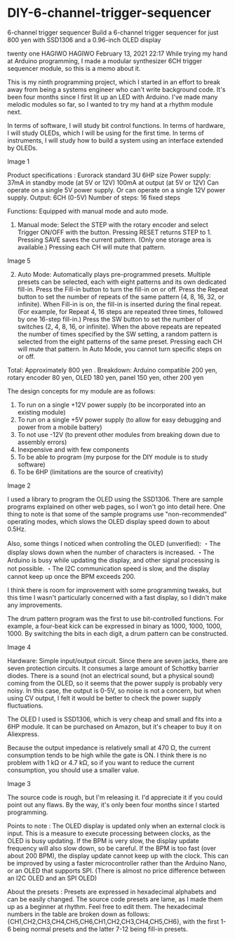 # DIY-6-channel-trigger-sequencer
6-channel trigger sequencer
Build a 6-channel trigger sequencer for just 800 yen with SSD1306 and a 0.96-inch OLED display

twenty one
HAGIWO
HAGIWO
February 13, 2021 22:17
While trying my hand at Arduino programming, I made a modular synthesizer 6CH trigger sequencer module, so this is a memo about it.


This is my ninth programming project, which I started in an effort to break away from being a systems engineer who can't write background
code. It's been four months since I first lit up an LED with Arduino. I've made many melodic modules so far, so I wanted to try my hand at a rhythm module next.

In terms of software, I will study bit control functions.
In terms of hardware, I will study OLEDs, which I will be using for the first time.
In terms of instruments, I will study how to build a system using an interface extended by OLEDs.

Image 1

Product specifications
: Eurorack standard 3U 6HP size
Power supply: 37mA in standby mode (at 5V or 12V) 100mA at output (at 5V or 12V)
Can operate on a single 5V power supply. Or can operate on a single 12V power supply.
Output: 6CH (0-5V)
Number of steps: 16 fixed steps

Functions: Equipped with manual mode and auto mode.

1. Manual mode:
Select the STEP with the rotary encoder and select Trigger ON/OFF with the button. Pressing
RESET returns STEP to 1. Pressing
SAVE saves the current pattern. (Only one storage area is available.) Pressing
each CH will mute that pattern.

Image 5

2. Auto Mode:
Automatically plays pre-programmed presets. Multiple
presets can be selected, each with eight patterns and its own dedicated fill-in. Press
the Fill-in button to turn the fill-in on or off. Press the
Repeat button to set the number of repeats of the same pattern (4, 8, 16, 32, or infinite). When Fill-in is on, the fill-in is inserted during the final repeat. (For example, for Repeat 4, 16 steps are repeated three times, followed by one 16-step fill-in.) Press the
SW button to set the number of switches (2, 4, 8, 16, or infinite). When the above repeats are repeated the number of times specified by the SW setting, a random pattern is selected from the eight patterns of the same preset. Pressing
each CH
will mute that pattern. In Auto Mode, you cannot turn specific steps on or off.

Total: Approximately 800 yen
. Breakdown: Arduino compatible 200 yen, rotary encoder 80 yen, OLED 180 yen, panel 150 yen, other 200 yen

The design concepts for my module are as follows:
1. To run on a single +12V power supply (to be incorporated into an existing module)
2. To run on a single +5V power supply (to allow for easy debugging and power from a mobile battery)
3. To not use -12V (to prevent other modules from breaking down due to assembly errors)
4. Inexpensive and with few components
5. To be able to program (my purpose for the DIY module is to study software)
6. To be 6HP (limitations are the source of creativity)

Image 2

I used a library to program
the OLED using the SSD1306. There are sample programs explained on other web pages, so I won't go into detail here.
One thing to note is that some of the sample programs use "non-recommended" operating modes, which slows the OLED display speed down to about 0.5Hz.

Also, some things I noticed when controlling the OLED (unverified):
・The display slows down when the number of characters is increased.
・The Arduino is busy while updating the display, and other signal processing is not possible.
・The I2C communication speed is slow, and the display cannot keep up once the BPM exceeds 200.

I think there is room for improvement with some programming tweaks, but this time I wasn't particularly concerned with a fast display, so I didn't make any improvements.

The drum pattern program was the first to use bit-controlled functions.
For example, a four-beat kick can be expressed in binary as 1000, 1000, 1000, 1000. By switching the bits in each digit, a drum pattern can be constructed.

Image 4

Hardware:
Simple input/output circuit. Since there are seven jacks, there are seven protection circuits. It consumes a large amount of Schottky barrier diodes.
There is a sound (not an electrical sound, but a physical sound) coming from the OLED, so it seems that the power supply is probably very noisy. In this case, the output is 0-5V, so noise is not a concern, but when using CV output, I felt it would be better to check the power supply fluctuations.

The OLED I used is SSD1306, which is very cheap and small and fits into a 6HP module. It can be purchased on Amazon, but it's cheaper to buy it on Aliexpress.

Because the output impedance is relatively small at 470 Ω, the current consumption tends to be high while the gate is ON. I think there is no problem with 1 kΩ or 4.7 kΩ, so if you want to reduce the current consumption, you should use a smaller value.

Image 3

The source code
is rough, but I'm releasing it. I'd appreciate it if you could point out any flaws.
By the way, it's only been four months since I started programming.

Points to note
: The OLED display is updated only when an external clock is input. This is a measure to execute processing between clocks, as the OLED is busy updating. If the BPM is very slow, the display update frequency will also slow down, so be careful.
If the BPM is too fast (over about 200 BPM), the display update cannot keep up with the clock. This can be improved by using a faster microcontroller rather than the Arduino Nano, or an OLED that supports SPI. (There is almost no price difference between an I2C OLED and an SPI OLED)

About the presets
: Presets are expressed in hexadecimal alphabets and can be easily changed.
The source code presets are lame, as I made them up as a beginner at rhythm. Feel free to edit them.
The hexadecimal numbers in the table are broken down as follows:
{CH1,CH2,CH3,CH4,CH5,CH6,CH1,CH2,CH3,CH4,CH5,CH6}, with the first 1-6 being normal presets and the latter 7-12 being fill-in presets.
